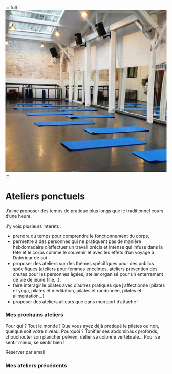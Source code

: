 ::: full
![description de l'image](../images/anne-gabrielle-com-pilates-06.jpg)
:::

# Ateliers ponctuels

J’aime proposer des temps de pratique plus longs que le traditionnel cours d’une heure.

J’y vois plusieurs intérêts :
-	prendre du temps pour comprendre le fonctionnement du corps, 
-	permettre à des personnes qui ne pratiquent pas de manière hebdomadaire d’effectuer un travail précis et intense qui infuse dans la tête et le corps comme le souvenir et avec les effets d’un voyage à l’intérieur de soi
-	proposer des ateliers sur des thèmes spécifiques pour des publics spécifiques (ateliers pour femmes enceintes, ateliers prévention des chutes pour les personnes âgées, atelier organisé pour un enterrement de vie de jeune fille...), 
-	faire interagir le pilates avec d’autres pratiques que j’affectionne (pilates et yoga, pilates et méditation, pilates et randonnée, pilates et alimentation...)
-	proposer des ateliers ailleurs que dans mon port d’attache !

### Mes prochains ateliers 

Pour qui ? Tout le monde ! Que vous ayez déjà pratiqué le pilates ou non, quelque soit votre niveau.
Pourquoi ? Tonifier ses abdominaux profonds, chouchouter son plancher pelvien, délier sa colonne vertébrale... Pour se sentir mieux, se sentir bien !

<Button-link href="mailto:pilates@anne-gabrielle.com?&body=Bonjour, je souhaite prendre un cours de pilate en entreprise.">Réserver par email</Button-link>

### Mes ateliers précédents
